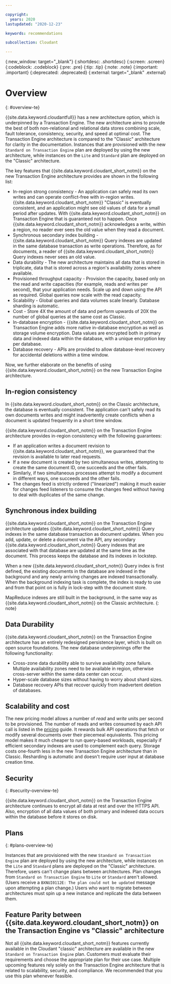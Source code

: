 ```yaml
---

copyright:
  years: 2020
lastupdated: "2020-12-23"

keywords: recommendations

subcollection: Cloudant

---
```


{:new_window: target="_blank"}
{:shortdesc: .shortdesc}
{:screen: .screen}
{:codeblock: .codeblock}
{:pre: .pre}
{:tip: .tip}
{:note: .note}
{:important: .important}
{:deprecated: .deprecated}
{:external: target="_blank" .external}

<!-- Acrolinx: 2020-03-13 -->

# Overview
{: #overview-te}

{{site.data.keyword.cloudantfull}} has a new architecture option, which is underpinned by a Transaction Engine. The new architecture aims to provide the best of both non-relational and relational data stores combining scale, fault tolerance, consistency, security, and speed at optimal cost. The Transaction Engine architecture is compared to the "Classic" architecture for clarity in the documentation. Instances that are provisioned with the new `Standard on Transaction Engine` plan are deployed by using the new architecture, while instances on the `Lite` and `Standard` plan are deployed on the "Classic" architecture.

The key features that {{site.data.keyword.cloudant_short_notm}} on the new Transaction Engine architecture provides are shown in the following list: 

- In-region strong consistency - An application can safely read its own writes and can operate conflict-free with in-region writes. {{site.data.keyword.cloudant_short_notm}} "Classic" is eventually consistent, and an application might see old values of data for a small period after updates. With {{site.data.keyword.cloudant_short_notm}} on Transaction Engine that is guaranteed not to happen. Once {{site.data.keyword.cloudant_short_notm}} acknowledges a write, within a region, no reader ever sees the old value when they read a document.
- Synchronous secondary index building - {{site.data.keyword.cloudant_short_notm}} Query indexes are updated in the same database transaction as write operations. Therefore, as for documents, a reader of {{site.data.keyword.cloudant_short_notm}} Query indexes never sees an old value.
- Data durability - The new architecture maintains all data that is stored in triplicate, data that is stored across a region's availability zones where available.
- Provisioned throughput capacity - Provision the capacity, based only on the read and write capacities (for example, reads and writes per second), that your application needs. Scale up and down using the API as required. Global queries now scale with the read capacity.
- Scalability - Global queries and data volumes scale linearly. Database sharding is automatic.
- Cost - Store 4X the amount of data and perform upwards of 20X the number of global queries at the same cost as Classic.
- In-database encryption - {{site.data.keyword.cloudant_short_notm}} on Transaction Engine adds more native in-database encryption as well as storage volume encryption. Data values are encrypted both in primary data and indexed data within the database, with a unique encryption key per database. 
- Database recovery - APIs are provided to allow database-level recovery for accidental deletions within a time window.

Now, we further elaborate on the benefits of using {{site.data.keyword.cloudant_short_notm}} on the new Transaction Engine architecture.

## In-region consistency

In {{site.data.keyword.cloudant_short_notm}} on the Classic architecture, the database is eventually consistent. The application can't safely read its own documents writes and might inadvertently create conflicts when a document is updated frequently in a short time window. 

{{site.data.keyword.cloudant_short_notm}} on the Transaction Engine architecture provides in-region consistency with the following guarantees:
- If an application writes a document revision to {{site.data.keyword.cloudant_short_notm}}, we guaranteed that the revision is available to later read requests.
- If a new document is created by two simultaneous writes, attempting to create the same document ID, one succeeds and the other fails.
- Similarly, if two simultaneous processes attempt to modify a document in different ways, one succeeds and the other fails.
- The changes feed is strictly ordered ("linearized") making it much easier for changes feed listeners to consume the changes feed without having to deal with duplicates of the same change.

## Synchronous index building

{{site.data.keyword.cloudant_short_notm}} on the Transaction Engine architecture updates {{site.data.keyword.cloudant_short_notm}} Query indexes in the same database transaction as document updates. When you add, update, or delete a document via the API, any secondary {{site.data.keyword.cloudant_short_notm}} Query indexes that are associated with that database are updated at the same time as the document. This process keeps the database and its indexes in lockstep. 

When a new {{site.data.keyword.cloudant_short_notm}} Query index is first defined, the existing documents in the database are indexed in the background and any newly arriving changes are indexed transactionally. When the background indexing task is complete, the index is ready to use and from that point on is fully in lock-step with the document store.

MapReduce indexes are still built in the background, in the same way as {{site.data.keyword.cloudant_short_notm}} on the Classic architecture.
{: note}

## Data Durability

{{site.data.keyword.cloudant_short_notm}} on the Transaction Engine architecture has an entirely redesigned persistence layer, which is built on open source foundations. The new database underpinnings offer the following functionality:
- Cross-zone data durability able to survive availability zone failure. Multiple availability zones need to be available in region, otherwise cross-server within the same data center can occur.
- Hyper-scale database sizes without having to worry about shard sizes.
- Database recovery APIs that recover quickly from inadvertent deletion of databases.

## Scalability and cost

The new pricing model allows a number of _read_ and _write_ units per second to be provisioned. The number of reads and writes consumed by each API call is listed in the [pricing](/docs/Cloudant?topic=Cloudant-pricing-te) guide. It rewards bulk API operations that fetch or modify several documents over their piecemeal equivalents. This pricing model makes it much cheaper to run query-based workloads, especially if efficient secondary indexes are used to complement each query. Storage costs one-fourth less in the new Transaction Engine architecture than in Classic. Resharding is automatic and doesn't require user input at database creation time.

## Security
{: #security-overview-te}

{{site.data.keyword.cloudant_short_notm}} on the Transaction Engine architecture continues to encrypt all data at rest and over the HTTPS API. Also, encryption of all data values of both primary and indexed data occurs within the database before it stores on disk. 

## Plans
{: #plans-overview-te}

Instances that are provisioned with the new `Standard on Transaction Engine` plan are deployed by using the new architecture, while instances on the `Lite` and `Standard` plans are deployed on the "Classic" architecture. Therefore, users can't change plans between architectures. Plan changes from `Standard on Transaction Engine` to `Lite` or `Standard` aren't allowed. (Users receive a `BXNUI0112E: The plan could not be updated` message upon attempting a plan change.) Users who want to migrate between architectures must spin up a new instance and replicate the data between them. 

## Feature Parity between {{site.data.keyword.cloudant_short_notm}} on the Transaction Engine vs "Classic" architecture

Not all {{site.data.keyword.cloudant_short_notm}} features currently available in the Cloudant "classic" architecture are available in the new `Standard on Transaction Engine` plan. Customers must evaluate their requirements and choose the appropriate plan for their use case. Multiple upcoming features rely solely on the Transaction Engine architecture that is related to scalability, security, and compliance. We recommended that you use this plan whenever feasible. 
